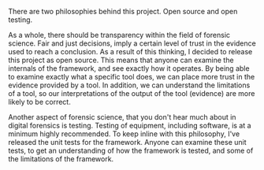 There are two philosophies behind this project.  Open source and open testing.

As a whole, there should be transparency within the field of forensic science.  Fair and just decisions, imply a certain level of trust in the evidence used to reach a conclusion.  As a result of this thinking, I decided to release this project as open source.  This means that anyone can examine the internals of the framework, and see exactly how it operates.  By being able to examine exactly what a specific tool does, we can place more trust in the evidence provided by a tool.  In addition, we can understand the limitations of a tool, so our interpretations of the output of the tool (evidence) are more likely to be correct.

Another aspect of forensic science, that you don't hear much about in digital forensics is testing.  Testing of equipment, including software, is at a minimum highly recommended.  To keep inline with this philosophy, I've released the unit tests for the framework.  Anyone can examine these unit tests, to get an understanding of how the framework is tested, and some of the limitations of the framework.